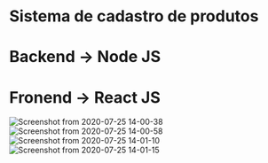# Sistema de cadastro de produtos

# Backend -> Node JS
# Fronend -> React JS

![Screenshot from 2020-07-25 14-00-38](https://user-images.githubusercontent.com/49589069/88462127-65a98b80-ce7f-11ea-896c-f040304ba2f2.png)
![Screenshot from 2020-07-25 14-00-58](https://user-images.githubusercontent.com/49589069/88462129-66422200-ce7f-11ea-9de5-d86f27658266.png)
![Screenshot from 2020-07-25 14-01-10](https://user-images.githubusercontent.com/49589069/88462131-66dab880-ce7f-11ea-80d1-cdff788a9648.png)
![Screenshot from 2020-07-25 14-01-15](https://user-images.githubusercontent.com/49589069/88462132-66dab880-ce7f-11ea-85d2-e5e98bce39e8.png)
